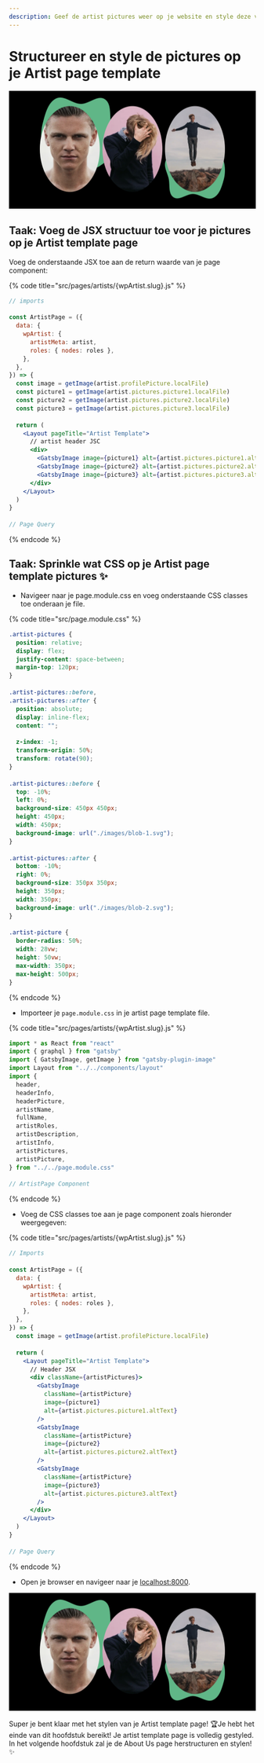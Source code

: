 ```yaml
---
description: Geef de artist pictures weer op je website en style deze volgens het ontwerp!
---
```


# Structureer en style de pictures op je Artist page template

![Pictures op je Artist template page](../../.gitbook/assets/image%20%28114%29%20%281%29.png)

## Taak: Voeg de JSX structuur toe voor je pictures op je Artist template page

Voeg de onderstaande JSX toe aan de return waarde van je page component:

{% code title="src/pages/artists/{wpArtist.slug}.js" %}
```jsx
// imports

const ArtistPage = ({
  data: {
    wpArtist: {
      artistMeta: artist,
      roles: { nodes: roles },
    },
  },
}) => {
  const image = getImage(artist.profilePicture.localFile)
  const picture1 = getImage(artist.pictures.picture1.localFile)
  const picture2 = getImage(artist.pictures.picture2.localFile)
  const picture3 = getImage(artist.pictures.picture3.localFile)

  return (
    <Layout pageTitle="Artist Template">
      // artist header JSC
      <div>
        <GatsbyImage image={picture1} alt={artist.pictures.picture1.altText} />
        <GatsbyImage image={picture2} alt={artist.pictures.picture2.altText} />
        <GatsbyImage image={picture3} alt={artist.pictures.picture3.altText} />
      </div>
    </Layout>
  )
}

// Page Query
```
{% endcode %}

## Taak: Sprinkle wat CSS op je Artist page template pictures  ✨

* Navigeer naar je page.module.css en voeg onderstaande CSS classes toe onderaan je file.

{% code title="src/page.module.css" %}
```css
.artist-pictures {
  position: relative;
  display: flex;
  justify-content: space-between;
  margin-top: 120px;
}

.artist-pictures::before,
.artist-pictures::after {
  position: absolute;
  display: inline-flex;
  content: "";

  z-index: -1;
  transform-origin: 50%;
  transform: rotate(90);
}

.artist-pictures::before {
  top: -10%;
  left: 0%;
  background-size: 450px 450px;
  height: 450px;
  width: 450px;
  background-image: url("./images/blob-1.svg");
}

.artist-pictures::after {
  bottom: -10%;
  right: 0%;
  background-size: 350px 350px;
  height: 350px;
  width: 350px;
  background-image: url("./images/blob-2.svg");
}

.artist-picture {
  border-radius: 50%;
  width: 28vw;
  height: 50vw;
  max-width: 350px;
  max-height: 500px;
}
```
{% endcode %}

* Importeer je `page.module.css` in je artist page template file. 

{% code title="src/pages/artists/{wpArtist.slug}.js" %}
```jsx
import * as React from "react"
import { graphql } from "gatsby"
import { GatsbyImage, getImage } from "gatsby-plugin-image"
import Layout from "../../components/layout"
import {
  header,
  headerInfo,
  headerPicture,
  artistName,
  fullName,
  artistRoles,
  artistDescription,
  artistInfo,
  artistPictures,
  artistPicture,
} from "../../page.module.css"

// ArtistPage Component
```
{% endcode %}

* Voeg de CSS classes toe aan je page component zoals hieronder weergegeven:

{% code title="src/pages/artists/{wpArtist.slug}.js" %}
```jsx
// Imports

const ArtistPage = ({
  data: {
    wpArtist: {
      artistMeta: artist,
      roles: { nodes: roles },
    },
  },
}) => {
  const image = getImage(artist.profilePicture.localFile)

  return (
    <Layout pageTitle="Artist Template">
      // Header JSX
      <div className={artistPictures}>
        <GatsbyImage
          className={artistPicture}
          image={picture1}
          alt={artist.pictures.picture1.altText}
        />
        <GatsbyImage
          className={artistPicture}
          image={picture2}
          alt={artist.pictures.picture2.altText}
        />
        <GatsbyImage
          className={artistPicture}
          image={picture3}
          alt={artist.pictures.picture3.altText}
        />
      </div>
    </Layout>
  )
}

// Page Query
```
{% endcode %}

* Open je browser en navigeer naar je [localhost:8000](http://localhost:8000).

![Artist template page pictures resultaat](../../.gitbook/assets/image%20%28114%29.png)

Super je bent klaar met het stylen van je Artist template page! 🏆Je hebt het einde van dit hoofdstuk bereikt! Je artist template page is volledig gestyled. In het volgende hoofdstuk zal je de About Us page herstructuren en stylen! ✨


